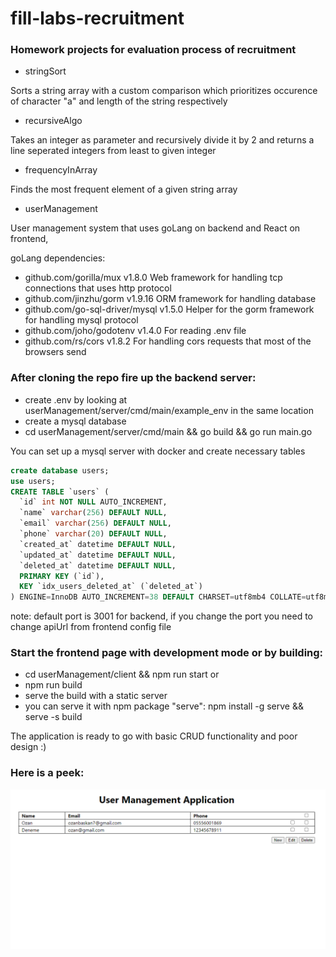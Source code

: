 # fill-labs-recruitment
### Homework projects for evaluation process of recruitment

- stringSort

Sorts a string array with a custom comparison which prioritizes occurence of character "a" and length of the string respectively

- recursiveAlgo

Takes an integer as parameter and recursively divide it by 2 and returns a line seperated  integers from least to given integer

- frequencyInArray

Finds the most frequent element of a given string array

- userManagement

User management system that uses goLang on backend and React on frontend,

goLang dependencies:

- github.com/gorilla/mux v1.8.0
Web framework for handling tcp connections that uses http protocol
- github.com/jinzhu/gorm v1.9.16
ORM framework for handling database
- github.com/go-sql-driver/mysql v1.5.0
Helper for the gorm framework for handling mysql protocol
- github.com/joho/godotenv v1.4.0
For reading .env file
- github.com/rs/cors v1.8.2
For handling cors requests that most of the browsers send

### After cloning the repo fire up the backend server:
- create .env by looking at userManagement/server/cmd/main/example_env in the same location
- create a mysql database
- cd userManagement/server/cmd/main && go build && go run main.go

You can set up a mysql server with docker and create necessary tables

```sql
create database users;
use users;
CREATE TABLE `users` (
  `id` int NOT NULL AUTO_INCREMENT,
  `name` varchar(256) DEFAULT NULL,
  `email` varchar(256) DEFAULT NULL,
  `phone` varchar(20) DEFAULT NULL,
  `created_at` datetime DEFAULT NULL,
  `updated_at` datetime DEFAULT NULL,
  `deleted_at` datetime DEFAULT NULL,
  PRIMARY KEY (`id`),
  KEY `idx_users_deleted_at` (`deleted_at`)
) ENGINE=InnoDB AUTO_INCREMENT=38 DEFAULT CHARSET=utf8mb4 COLLATE=utf8mb4_0900_ai_ci;

```

note: default port is 3001 for backend, if you change the port you need to change apiUrl from frontend config file


### Start the frontend page with development mode or by building:

- cd userManagement/client && npm run start
or
- npm run build
- serve the build with a static server
- you can serve it with npm package "serve": npm install -g serve && serve -s build

The application is ready to go with basic CRUD functionality and poor design :)

### Here is a peek:

![Front Page!](https://github.com/ozanbaskan/fill-labs-recruitment/blob/main/userManagement/demo.png)
